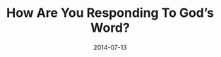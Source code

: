 ---
title: "How Are You Responding To God’s Word?"
speaker: "Barry Gin"
date: "2014-07-13"
sermonUrl: "//35.190.93.184/sermons/20140713_sunday_pastor_barry_how_are_you_responding_to_gods_word.mp3"
---